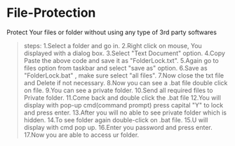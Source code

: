 # File-Protection
Protect Your files or folder without using any type of 3rd party softwares

>steps:
1.Select a folder and go in.
2.Right click on mouse, You displayed with a dialog box.
3.Select "Text Document" option.
4.Copy Paste the above code and save it as "FolderLock.txt".
5.Again go to files option from taskbar and select "save as" option.
6.Save as "FolderLock.bat" , make sure select "all files".
7.Now close the txt file and Delete if not necessary.
8.Now you can see a .bat file double click on file. 
9.You can see a private folder.
10.Send all required files to Private folder.
11.Come back and double click the .bat file 
12.You will display with pop-up cmd(command prompt) press capital "Y" to lock and press enter.
13.After you will no able to see private folder which is hidden.
14.To see folder again double-click on .bat file.
15.U will display with cmd pop up. 
16.Enter you password and press enter.
17.Now you are able to access ur folder.
